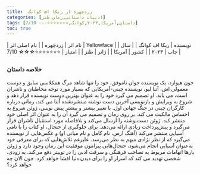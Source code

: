 ```yaml
---
title:  زردچهره از ربکا اف کوانگ
categories: [ادبیات داستانی,رمان طنز]
tags: [داستان,آمریکا,۲۰۲۳,کوانگ,⭐⭐⭐⭐⭐⭐⭐☆☆☆ 7/10]
toc: true
---
```


| نام اثر | زردچهره |
| نام اصلی اثر | Yellowface |
| نویسنده | ربکا اف کوانگ |
| سال چاپ | ۲۰۲۳  |
| کشور | آمریکا  |
| ژانر | طنز   |
| امتیاز | ⭐⭐⭐⭐⭐⭐⭐☆☆☆ 7/10  |

### خلاصه داستان

جون هیوارد، یک نویسنده جوان ناموفق، خود را تنها شاهد مرگ همکلاسی سابق و دوست معمولی اش، آتنا لیو، نویسنده چینی-آمریکایی که بسیار مورد توجه مخاطبان و ناشران است، می یابد. او تصمیم می گیرد خود را به عنوان بهترین دوست نویسنده قرار دهد و شروع به ویرایش و بازنویسی آخرین دست نوشته منتشرنشده آتنا می کند، رمانی درباره کارگران چینی در جنگ جهانی اول. با تغییر بیشتر و بیشتر پیش نویس، ژوئن شروع به احساس مالکیت می کند. بر روی رمان و تصمیم می گیرد آن را به عنوان اثر اصلی خود منتشر کند. ژوئن دست‌نوشته را ارسال می‌کند و بلافاصله مورد استقبال ناشران قرار می‌گیرد و پیش‌پرداخت زیادی ارائه می‌دهد. برای جلوگیری از جنجال، او کتاب را با نامی آسیایی منتشر می‌کند (آهنگ ارس، نام کامل و نام میانی او) و عکس‌هایی از نویسنده می‌گیرد که از نظر نژادی مبهم به نظر می‌رسد. علیرغم تلاش‌هایی که برای معرفی خود به‌عنوان آسیایی انجام می‌شود، جنجال‌هایی پیرامون موفقیت این رمان وجود دارد و ژوئن بارها اتهامات مربوط به تصاحب فرهنگی و سرقت ادبی را در توییتر دفع می‌کند. به زودی، شخصی تهدید می کند که اسرار او را برای دیدن دنیا افشا خواهد کرد. جون الان چه خواهد کرد؟